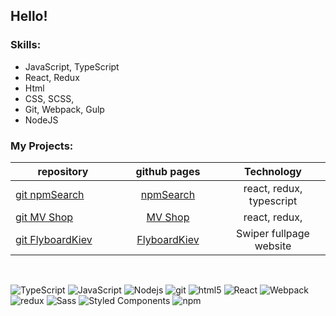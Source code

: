 ## Hello!

### Skills:

-   JavaScript, TypeScript
-   React, Redux
-   Html
-   CSS, SCSS,
-   Git, Webpack, Gulp
-   NodeJS

### My Projects:

<div style="width: 100%">

 <style>
table th:first-of-type {
    width: 33%;
}
table th:nth-of-type(2) {
    width: 33%;
}
table th:nth-of-type(3) {
    width: 33%;
}

</style>

| repository                                                                   |                               github pages                                |        Technology        |
| ---------------------------------------------------------------------------- | :-----------------------------------------------------------------------: | :----------------------: |
| <a href="https://github.com/serhiihaniuk/findnpm">git npmSearch</a>          |     <a href="https://serhiihaniuk.github.io/findnpm/"> npmSearch</a>      | react, redux, typescript |
| <a href="https://github.com/serhiihaniuk/mvshop">git MV Shop</a>             |       <a href="https://serhiihaniuk.github.io/mvshop/"> MV Shop</a>       |      react, redux,       |
| <a href="https://github.com/serhiihaniuk/FlyboardKiev-">git FlyboardKiev</a> | <a href="https://github.com/serhiihaniuk/FlyboardKiev-"> FlyboardKiev</a> | Swiper fullpage website  |

</div>
</br>

<p>
 

  <img alt="TypeScript" src="https://img.shields.io/badge/-TypeScript-007ACC?style=flat-square&logo=typescript&logoColor=white" />
  <img alt="JavaScript" src="https://img.shields.io/badge/-JavaScript-FCAA00?style=flat-square&logo=JavaScript&logoColor=white" />
  <img alt="Nodejs" src="https://img.shields.io/badge/-Nodejs-43853d?style=flat-square&logo=Node.js&logoColor=white" />
  <img alt="git" src="https://img.shields.io/badge/-Git-F05032?style=flat-square&logo=git&logoColor=white" />
  <img alt="html5" src="https://img.shields.io/badge/-HTML5-E34F26?style=flat-square&logo=html5&logoColor=white" />
  <img alt="React" src="https://img.shields.io/badge/-React-45b8d8?style=flat-square&logo=react&logoColor=white" />
  <img alt="Webpack" src="https://img.shields.io/badge/-Webpack-8DD6F9?style=flat-square&logo=webpack&logoColor=white" /> 
  <img alt="redux" src="https://img.shields.io/badge/-Redux-764ABC?style=flat-square&logo=redux&logoColor=white" />
  <img alt="Sass" src="https://img.shields.io/badge/-Sass-CC6699?style=flat-square&logo=sass&logoColor=white" />
  <img alt="Styled Components" src="https://img.shields.io/badge/-Styled_Components-db7092?style=flat-square&logo=styled-components&logoColor=white" />
  <img alt="npm" src="https://img.shields.io/badge/-NPM-CB3837?style=flat-square&logo=npm&logoColor=white" />

 
</p>
